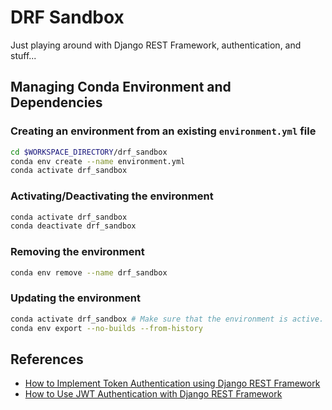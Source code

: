 # DRF Sandbox

Just playing around with Django REST Framework, authentication, and stuff...



## Managing Conda Environment and Dependencies


### Creating an environment from an existing `environment.yml` file

```bash
cd $WORKSPACE_DIRECTORY/drf_sandbox
conda env create --name environment.yml
conda activate drf_sandbox
```

### Activating/Deactivating the environment

```bash
conda activate drf_sandbox
conda deactivate drf_sandbox
```

### Removing the environment

```bash
conda env remove --name drf_sandbox
```

### Updating the environment

```bash
conda activate drf_sandbox # Make sure that the environment is active.
conda env export --no-builds --from-history
```



## References

* [How to Implement Token Authentication using Django REST Framework](https://simpleisbetterthancomplex.com/tutorial/2018/11/22/how-to-implement-token-authentication-using-django-rest-framework.html)
* [How to Use JWT Authentication with Django REST Framework](https://simpleisbetterthancomplex.com/tutorial/2018/12/19/how-to-use-jwt-authentication-with-django-rest-framework.html)